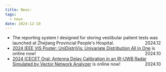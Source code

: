```yaml
---
title: News✨
tags:
  - news
date: 2024-12-10
---
```

* The reporting system I designed for storing vestibular patient tests was launched at Zhejiang Provincial People's Hospital.  <span style="float: right; ">2024.12</span> 
* [2024 IEEE VIS Poster: UniDistriVis: Univariate Distribution All in One](https://ieeevis.org/year/2024/program/poster_v-vis-posters-1084.html) is online now! <span style="float: right; ">2024.10</span> 
* [2024 ICECET Oral: Antenna Delay Calibration in an IR-UWB Radar Simulated by Vector Network Analyzer]([10.1109/ICECET61485.2024.10698730](https://doi.org/10.1109/ICECET61485.2024.10698730)) is online now!<span style="float: right; ">2024.10</span> 